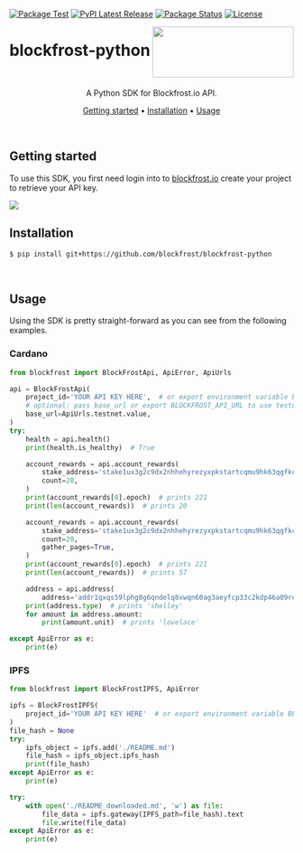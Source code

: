 [![Package Test](https://github.com/blockfrost/blockfrost-python/actions/workflows/package-test.yml/badge.svg)](https://github.com/blockfrost/blockfrost-python/actions/workflows/package-test.yml)
[![PyPI Latest Release](https://img.shields.io/pypi/v/blockfrost-python.svg)](https://pypi.org/project/blockfrost-python/)
[![Package Status](https://img.shields.io/pypi/status/blockfrost-python.svg)](https://pypi.org/project/blockfrost-python/)
[![License](https://img.shields.io/pypi/l/blockfrost-python.svg)](https://github.com/blockfrost/blockfrost-python/blob/master/LICENSE)


<img src="https://blockfrost.io/images/logo.svg" width="250" align="right" height="90">

# blockfrost-python

<br/>

<p align="center">A Python SDK for Blockfrost.io API.</p>
<p align="center">
  <a href="#getting-started">Getting started</a> •
  <a href="#installation">Installation</a> •
  <a href="#usage">Usage</a>
</p>
<br>

## Getting started

To use this SDK, you first need login into to [blockfrost.io](https://blockfrost.io) create your project to retrieve
your API key.

<img src="https://i.imgur.com/smY12ro.png">

<br/>

## Installation

```console
$ pip install git+https://github.com/blockfrost/blockfrost-python
```

<br/>

## Usage

Using the SDK is pretty straight-forward as you can see from the following examples.

### Cardano

```python
from blockfrost import BlockFrostApi, ApiError, ApiUrls

api = BlockFrostApi(
    project_id='YOUR API KEY HERE',  # or export environment variable BLOCKFROST_PROJECT_ID
    # optional: pass base_url or export BLOCKFROST_API_URL to use testnet, defaults to ApiUrls.mainnet.value
    base_url=ApiUrls.testnet.value,
)
try:
    health = api.health()
    print(health.is_healthy)  # True

    account_rewards = api.account_rewards(
        stake_address='stake1ux3g2c9dx2nhhehyrezyxpkstartcqmu9hk63qgfkccw5rqttygt7',
        count=20,
    )
    print(account_rewards[0].epoch)  # prints 221
    print(len(account_rewards))  # prints 20

    account_rewards = api.account_rewards(
        stake_address='stake1ux3g2c9dx2nhhehyrezyxpkstartcqmu9hk63qgfkccw5rqttygt7',
        count=20,
        gather_pages=True,
    )
    print(account_rewards[0].epoch)  # prints 221
    print(len(account_rewards))  # prints 57

    address = api.address(
        address='addr1qxqs59lphg8g6qndelq8xwqn60ag3aeyfcp33c2kdp46a09re5df3pzwwmyq946axfcejy5n4x0y99wqpgtp2gd0k09qsgy6pz')
    print(address.type)  # prints 'shelley'
    for amount in address.amount:
        print(amount.unit)  # prints 'lovelace'

except ApiError as e:
    print(e)
```

### IPFS

```python
from blockfrost import BlockFrostIPFS, ApiError

ipfs = BlockFrostIPFS(
    project_id='YOUR API KEY HERE'  # or export environment variable BLOCKFROST_PROJECT_ID
)
file_hash = None
try:
    ipfs_object = ipfs.add('./README.md')
    file_hash = ipfs_object.ipfs_hash
    print(file_hash)
except ApiError as e:
    print(e)

try:
    with open('./README_downloaded.md', 'w') as file:
        file_data = ipfs.gateway(IPFS_path=file_hash).text
        file.write(file_data)
except ApiError as e:
    print(e)
```